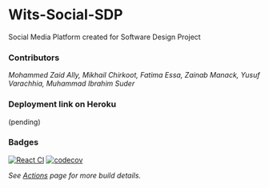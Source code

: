 # Wits-Social-SDP
Social Media Platform created for Software Design Project 

### Contributors
<em>Mohammed Zaid Ally, Mikhail Chirkoot, Fatima Essa, Zainab Manack, Yusuf Varachhia, Muhammad Ibrahim Suder</em>

### Deployment link on Heroku
(pending)

### Badges
[![React CI](https://github.com/Fatima-Essa/Wits-Social-SDP/actions/workflows/production.yml/badge.svg)](https://github.com/Fatima-Essa/Wits-Social-SDP/actions/workflows/production.yml/badge.svg) [![codecov](https://codecov.io/gh/Fatima-Essa/Wits-Social-SDP/branch/main/graph/badge.svg?token=HKLXVV0YIF)](https://codecov.io/gh/Fatima-Essa/Wits-Social-SDP)

<em> See [Actions](https://github.com/Fatima-Essa/Heroku/actions) page for more build details. </em>
